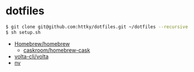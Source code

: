 # dotfiles

```bash
$ git clone git@github.com:httky/dotfiles.git ~/dotfiles --recursive
$ sh setup.sh
```

- [Homebrew/homebrew](https://github.com/Homebrew/homebrew)
    - [caskroom/homebrew-cask](https://github.com/caskroom/homebrew-cask)
- [volta-cli/volta](https://github.com/volta-cli/volta)
- [nv](https://github.com/astral-sh/uv)

